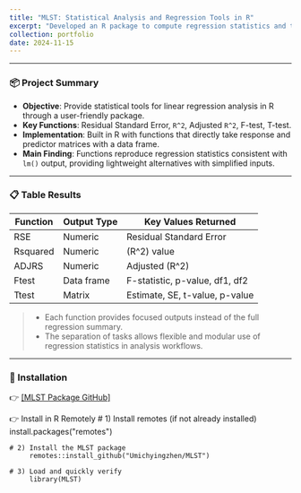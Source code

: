 ```yaml
---
title: "MLST: Statistical Analysis and Regression Tools in R"
excerpt: "Developed an R package to compute regression statistics and test results including Residual Standard Error, R-squared, Adjusted R-squared, F-test, and T-test."
collection: portfolio
date: 2024-11-15
---
```


---

### 📦 Project Summary

- **Objective**: Provide statistical tools for linear regression analysis in R through a user-friendly package.  
- **Key Functions**: Residual Standard Error, `R^2`, Adjusted `R^2`, F-test, T-test.  
- **Implementation**: Built in R with functions that directly take response and predictor matrices with a data frame.  
- **Main Finding**: Functions reproduce regression statistics consistent with `lm()` output, providing lightweight alternatives with simplified inputs.

---


### 📋 Table Results

| Function | Output Type | Key Values Returned |
|----------|-------------|---------------------|
| RSE      | Numeric     | Residual Standard Error |
| Rsquared | Numeric     | \(R^2\) value |
| ADJRS    | Numeric     | Adjusted \(R^2\) |
| Ftest    | Data frame  | F-statistic, p-value, df1, df2 |
| Ttest    | Matrix      | Estimate, SE, t-value, p-value |

> - Each function provides focused outputs instead of the full regression summary.  
> - The separation of tasks allows flexible and modular use of regression statistics in analysis workflows.  

---

### 📎 Installation

👉 [[MLST Package GitHub]](https://github.com/Umichyingzhen/MLST)

👉 Install in R Remotely
    # 1) Install remotes (if not already installed)
         install.packages("remotes")

    # 2) Install the MLST package
         remotes::install_github("Umichyingzhen/MLST")

    # 3) Load and quickly verify
         library(MLST)

